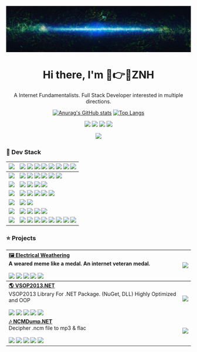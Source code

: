 <div align="center"><a name="readme-top"></a>

<img src="https://raw.githubusercontent.com/kingsznhone/kingsznhone/main/header.png">

<h1>Hi there, I'm 🤣👉🤡ZNH</h1>

A Internet Fundamentalists. Full Stack Developer interested in multiple directions. 

[![Anurag's GitHub stats](https://github-readme-stats.vercel.app/api?username=kingsznhone&show_icons=true&theme=onedark)](https://github.com/anuraghazra/github-readme-stats)
[![Top Langs](https://github-readme-stats.vercel.app/api/top-langs/?username=kingsznhone&layout=compact)](https://github.com/anuraghazra/github-readme-stats)

[![][github-follower-sheild]][github-follower-link]
[![][github-star-sheild]][github-star-link]
[![][bilibili-shield]][bilibili-link]
[![][telegram-shield]][telegram-link]


![](https://raw.githubusercontent.com/andreasbm/readme/master/assets/lines/rainbow.png)

</div>


### 💫 Dev Stack

| ![][h-language] | ![][language-csharp]  ![][language-python] ![][language-cpp] ![][language-asm] ![][language-cuda] ![][language-js] ![][language-php]   ![][language-fortran]             |
| :-------------- | :----------------------------------------------------------------------------------------------------------------------------------------------------------------------- |
| ![][h-framework]| ![][framework-aspdotnet] ![][framework-wpf] ![][framework-bootstrap] ![][framework-vue] ![][framework-torch]  ![][framework-wordpress]                                   |
| ![][h-ide]      | ![][ide-visualstudio] ![][ide-vscode]  ![][ide-pycharm]  ![][ide-unity]                                                                                                  |
| ![][h-os]       | ![][os-win] ![][os-wsl] ![][os-hyperv] ![][os-ubuntu] ![][os-kali]                                                                                                                      |
| ![][h-shell]    | ![][shell-terminal] ![][shell-bash]                                                                                                                                      |
| ![][h-database] |  ![][database-sqlite] ![][database-sqlserver] ![][database-mysql] ![][database-mariadb]                                                                                  |
| ![][h-other]    | ![][other-chatgpt] ![][other-azure] ![][other-huggingface] ![][other-nginx] ![][other-cloudflare] ![][other-gee] ![][other-x64dbg]  ![][other-ida]                                              |

### ⭐️ Projects
| [**🖼️ Electrical Weathering**][electrical-weathering-link]<br/> A weared meme like a medal. An internet veteran medal. <br/><br/> [![][electrical-weathering-stars-shield]][electrical-weathering-stars-link] [![][electrical-weathering-license-shield]][electrical-weathering-license-link] [![][electrical-weathering-release-shield]][electrical-weathering-release-link] [![][electrical-weathering-releasedate-shield]][electrical-weathering-releasedate-link] [![][electrical-weathering-downloads-shield]][electrical-weathering-downloads-link] | [![][electrical-weathering-cover]][electrical-weathering-stars-link]   |
| :-------------------------------------------------------------------------------------------------------------------------------------------------------------------------------------------------------------------------------------------- | :----------------------------------------- |
| [**🌎 VSOP2013.NET**][vsop2013-link]<br/> VSOP2013 Library For .NET Package. (NuGet, DLL) Highly Optimized and OOP <br/><br/>[![][vsop2013-stars-shield]][vsop2013-stars-link] [![][vsop2013-license-shield]][vsop2013-license-link]  [![][vsop2013-releasedate-shield]][vsop2013-releasedate-link] [![][vsop2013-nuget-shield]][vsop2013-nuget-link] [![][vsop2013-downloads-shield]][vsop2013-downloads-link] | [![][vsop2013-cover]][vsop2013-stars-link] |
| [**🎶 NCMDump.NET**][ncmdump-link]<br/> Decipher .ncm file to mp3 & flac <br/><br/>[![][ncmdump-stars-shield]][ncmdump-stars-link] [![][ncmdump-license-shield]][ncmdump-license-link] [![][ncmdump-release-shield]][ncmdump-release-link] [![][ncmdump-releasedate-shield]][ncmdump-releasedate-link] [![][ncmdump-downloads-shield]][ncmdump-downloads-link] | [![][ncmdump-cover]][vsop2013-stars-link] |



[electrical-weathering-link]: https://github.com/kingsznhone/Electrical-Weathering
[electrical-weathering-cover]: https://raw.githubusercontent.com/kingsznhone/Electrical-Weathering/master/WeatheringSkia.png
[electrical-weathering-stars-shield]: https://img.shields.io/github/stars/kingsznhone/Electrical-Weathering?color=ffcb47&labelColor=black&style=flat-square
[electrical-weathering-stars-link]: https://github.com/kingsznhone/Electrical-Weathering/stargazers
[electrical-weathering-license-shield]: https://img.shields.io/github/license/kingsznhone/Electrical-Weathering?labelColor=black&style=flat-square
[electrical-weathering-license-link]: https://github.com/kingsznhone/Electrical-Weathering/blob/main/LICENSE
[electrical-weathering-release-shield]: https://img.shields.io/github/v/release/kingsznhone/Electrical-Weathering?color=369eff&labelColor=black&logo=github&style=flat-square
[electrical-weathering-release-link]: https://github.com/kingsznhone/Electrical-Weathering/releases
[electrical-weathering-releasedate-shield]: https://img.shields.io/github/release-date/kingsznhone/Electrical-Weathering?labelColor=black&style=flat-square
[electrical-weathering-releasedate-link]: https://github.com/kingsznhone/Electrical-Weathering/releases
[electrical-weathering-downloads-shield]: https://img.shields.io/github/downloads/kingsznhone/Electrical-Weathering/total?labelColor=black&style=flat-square
[electrical-weathering-downloads-link]: https://github.com/kingsznhone/Electrical-Weathering/releases

[vsop2013-link]: https://github.com/kingsznhone/vsop2013.net
[vsop2013-cover]: https://raw.githubusercontent.com/kingsznhone/VSOP2013.NET/main/README/Demo.png
[vsop2013-stars-shield]: https://img.shields.io/github/stars/kingsznhone/vsop2013.net?color=ffcb47&labelColor=black&style=flat-square
[vsop2013-stars-link]: https://github.com/kingsznhone/vsop2013.net/stargazers
[vsop2013-license-shield]: https://img.shields.io/github/license/kingsznhone/vsop2013.net?labelColor=black&style=flat-square
[vsop2013-license-link]: https://github.com/kingsznhone/vsop2013.net/blob/main/LICENSE
[vsop2013-releasedate-shield]: https://img.shields.io/github/release-date/kingsznhone/vsop2013.net?labelColor=black&style=flat-square
[vsop2013-releasedate-link]: https://github.com/kingsznhone/vsop2013.net/releases
[vsop2013-nuget-shield]:https://img.shields.io/nuget/v/VSOP2013.NET?style=flat-square&labelColor=000000
[vsop2013-nuget-link]:https://www.nuget.org/packages/VSOP2013.NET/
[vsop2013-downloads-shield]: https://img.shields.io/nuget/dt/VSOP2013.NET?style=flat-square&labelColor=000000
[vsop2013-downloads-link]: https://www.nuget.org/packages/VSOP2013.NET/

[ncmdump-link]: https://github.com/kingsznhone/ncmdump.net
[ncmdump-cover]: https://raw.githubusercontent.com/kingsznhone/NCMDump.NET/main/README/light.png
[ncmdump-stars-shield]: https://img.shields.io/github/stars/kingsznhone/ncmdump.net?color=ffcb47&labelColor=black&style=flat-square
[ncmdump-stars-link]: https://github.com/kingsznhone/ncmdump.net/stargazers
[ncmdump-license-shield]: https://img.shields.io/github/license/kingsznhone/ncmdump.net?labelColor=black&style=flat-square
[ncmdump-license-link]: https://github.com/kingsznhone/ncmdump.net/blob/main/LICENSE
[ncmdump-release-shield]: https://img.shields.io/github/v/release/kingsznhone/ncmdump.net?color=369eff&labelColor=black&logo=github&style=flat-square
[ncmdump-release-link]: https://github.com/kingsznhone/ncmdump.net/releases
[ncmdump-releasedate-shield]: https://img.shields.io/github/release-date/kingsznhone/ncmdump.net?labelColor=black&style=flat-square
[ncmdump-releasedate-link]: https://github.com/kingsznhone/ncmdump.net/releases
[ncmdump-downloads-shield]: https://img.shields.io/github/downloads/kingsznhone/ncmdump.net/total?labelColor=black&style=flat-square
[ncmdump-downloads-link]: https://github.com/kingsznhone/ncmdump.net/releases

[github-follower-sheild]: https://img.shields.io/github/followers/kingsznhone?logo=github&style=flat-square
[github-follower-link]: https://github.com/kingsznhone
[github-star-sheild]: https://img.shields.io/github/stars/kingsznhone?affiliations=OWNER&logo=github&style=flat-square
[github-star-link]: https://github.com/kingsznhone


[telegram-link]: https://t.me/+WLYs1rkaHyIzZGM9
[telegram-shield]: https://img.shields.io/badge/telegram-fff?logo=Telegram&logoColor=fff&color=55a2d5


[bilibili-shield]: https://bilistats.lonelyion.com/followers?color=fb7299&label=followers&label_color=black&logo_color=white&style=flat-square&uid=2853155
[bilibili-link]: https://space.bilibili.com/2853155

[h-framework]: https://img.shields.io/badge/-FRAMEWORK-000?style=flat-square&color=0069A8
[h-devops]: https://img.shields.io/badge/-DEVOPS-000?style=flat-square&color=0069A8
[h-language]: https://img.shields.io/badge/-LANGUAGE-000?style=flat-square&color=0069A8
[h-ide]: https://img.shields.io/badge/-IDE-000?style=flat-square&color=0069A8
[h-os]: https://img.shields.io/badge/-OS-000?style=flat-square&color=0069A8
[h-other]: https://img.shields.io/badge/-OTHER-000?style=flat-square&color=0069A8
[h-shell]: https://img.shields.io/badge/-SHELL-000?style=flat-square&color=0069A8
[h-database]: https://img.shields.io/badge/-DATABASE-000?style=flat-square&color=0069A8

[language-cpp]: https://img.shields.io/badge/C%2FC%2B%2B-fff?style=flat-square&logo=cplusplus&logoColor=ffffff&labelColor=%2300599C&color=%2300599C
[language-cuda]: https://img.shields.io/badge/CUDA-fff?style=flat-square&logo=nvidia&logoColor=ffffff&labelColor=76B900&color=76B900
[language-csharp]: https://img.shields.io/badge/C%23-000?style=flat-square&logo=dotnet&logoColor=ffffff&labelColor=512BD4&color=512BD4
[language-js]: https://img.shields.io/badge/JavaScript-000?style=flat-square&logo=javascript&logoColor=ffffff&labelColor=F7DF1E&color=F7DF1E
[language-python]: https://img.shields.io/badge/python-fff?style=flat-square&logo=python&logoColor=ffffff&labelColor=3776AB&color=3776AB
[language-php]: https://img.shields.io/badge/PHP-fff?style=flat-square&logo=php&logoColor=ffffff&labelColor=777BB4&color=777BB4
[language-asm]: https://img.shields.io/badge/x86%2F64%20Assembly-fff?style=flat-square&logo=intel&logoColor=ffffff&labelColor=0071C5&color=0071C5
[language-fortran]: https://img.shields.io/badge/Fortran-fff?style=flat-square&logo=fortran&logoColor=ffffff&labelColor=734F96&color=734F96

[framework-bootstrap]: https://img.shields.io/badge/-Bootstrap-000?style=flat-square&logo=bootstrap&logoColor=fff&labelColor=7952B3&color=7952B3
[framework-aspdotnet]: https://img.shields.io/badge/ASP_.NET_Core-000?style=flat-square&logo=dotnet&logoColor=ffffff&labelColor=%23512BD4&color=%23512BD4
[framework-wpf]: https://img.shields.io/badge/WPF-000?style=flat-square&logo=dotnet&logoColor=ffffff&labelColor=%23512BD4&color=%23512BD4
[framework-vue]: https://img.shields.io/badge/Vue.Js-000?style=flat-square&logo=vuedotjs&logoColor=ffffff&labelColor=4FC08D&color=4FC08D
[framework-torch]: https://img.shields.io/badge/PyTorch-000?style=flat-square&logo=pytorch&logoColor=ffffff&labelColor=EE4C2C&color=EE4C2C
[framework-wordpress]: https://img.shields.io/badge/WordPress-fff?style=flat-square&logo=wordpress&logoColor=ffffff&labelColor=21759B&color=21759B

[os-ubuntu]: https://img.shields.io/badge/-Ubuntu-000?style=flat-square&logo=ubuntu&logoColor=ffffff&labelColor=e95420&color=e95420
[os-wsl]: https://img.shields.io/badge/💻-WSL-000?style=flat-square&logoColor=ffffff&labelColor=d0e1f4&color=d0e1f4
[os-hyperv]: https://img.shields.io/badge/Hyper--V-fff?style=flat-square&logo=windows10&logoColor=fff&labelColor=0078D6&color=0078D6
[os-win]: https://img.shields.io/badge/-Windows-000?style=flat-square&logo=windows11&logoColor=1b66d6&labelColor=d0e1f4&color=d0e1f4
[os-kali]: https://img.shields.io/badge/Kali-000?style=flat-square&logo=kalilinux&logoColor=ffffff&labelColor=557C94&color=557C94

[ide-visualstudio]: https://img.shields.io/badge/Visual%20Studio-fff?style=flat-square&logo=visualstudio&logoColor=ffffff&labelColor=5C2D91&color=5C2D91
[ide-vscode]: https://img.shields.io/badge/-VS_Code-fff?style=flat-square&logo=visualstudiocode&logoColor=ffffff&labelColor=007ACC&color=007ACC
[ide-pycharm]: https://img.shields.io/badge/-Pycharm-fff?style=flat-square&logo=pycharm&logoColor=000000&labelColor=def259&color=def259
[ide-unity]: https://img.shields.io/badge/Unity-fff?style=flat-square&logo=unity&logoColor=ffffff&labelColor=000000&color=000000

[other-chatgpt]: https://img.shields.io/badge/-ChatGPT-000?style=flat-square&logoColor=white&logo=openai
[other-huggingface]: https://img.shields.io/badge/%F0%9F%A4%97-HuggingFace-fff?style=flat-square&labelColor=C4F8FF&color=C4F8FF
[other-azure]: https://img.shields.io/badge/Azure-000?style=flat-square&logo=microsoftazure&logoColor=ffffff&labelColor=0078D4&color=0078D4
[other-x64dbg]: https://img.shields.io/badge/🖥️-x64dbg-000?style=flat-square&labelColor=000000&color=000000
[other-ida]: https://img.shields.io/badge/🖥️-IDA-000?style=flat-square&labelColor=000000&color=000000
[other-gee]: https://img.shields.io/badge/GEE-000?style=flat-square&logo=googleearthengine&logoColor=ffffff&labelColor=4285F4&color=4285F4
[other-nginx]: https://img.shields.io/badge/-Nginx-000?style=flat-square&logo=nginx&labelColor=009639&color=009639
[other-cloudflare]: https://img.shields.io/badge/Cloudflare-000?style=flat-square&logo=cloudflare&logoColor=ffffff&labelColor=F38020&color=F38020

[database-sqlserver]: https://img.shields.io/badge/SQL%20Server-000?style=flat-square&logo=microsoftsqlserver&logoColor=ffffff&labelColor=CC2927&color=CC2927
[database-sqlite]: https://img.shields.io/badge/-SQLite-000?style=flat-squaree&logo=sqlite&labelColor=003B57&color=003B57
[database-mysql]: https://img.shields.io/badge/MySQL-000?style=flat-square&logo=mysql&logoColor=ffffff&labelColor=4479A1&color=4479A1
[database-mariadb]: https://img.shields.io/badge/MariaDB-000?style=flat-square&logo=mariadb&logoColor=ffffff&labelColor=003545&color=003545

[shell-terminal]: https://img.shields.io/badge/Powershell-fff?style=flat-square&logo=powershell&logoColor=ffffff&labelColor=5391FE&color=5391FE
[shell-bash]: https://img.shields.io/badge/Bash-000?style=flat-square&logo=gnubash&logoColor=ffffff&labelColor=000000&color=000000

